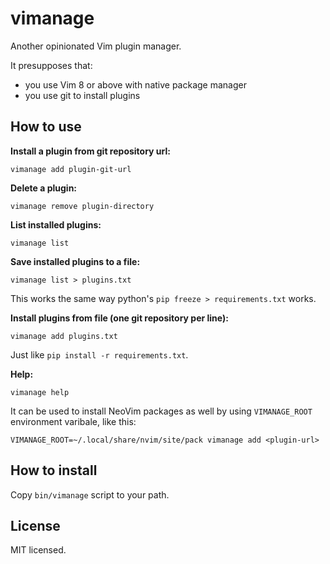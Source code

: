 vimanage
========

Another opinionated Vim plugin manager.

It presupposes that:

* you use Vim 8 or above with native package manager
* you use git to install plugins

How to use
----------

**Install a plugin from git repository url:**

    vimanage add plugin-git-url

**Delete a plugin:**

    vimanage remove plugin-directory

**List installed plugins:**

    vimanage list

**Save installed plugins to a file:**

    vimanage list > plugins.txt

This works the same way python's `pip freeze > requirements.txt` works.

**Install plugins from file (one git repository per line):**

    vimanage add plugins.txt

Just like `pip install -r requirements.txt`.

**Help:**

    vimanage help

It can be used to install NeoVim packages as well by using
`VIMANAGE_ROOT` environment varibale, like this:

    VIMANAGE_ROOT=~/.local/share/nvim/site/pack vimanage add <plugin-url>


How to install
--------------

Copy `bin/vimanage` script to your path.

License
-------

MIT licensed.
